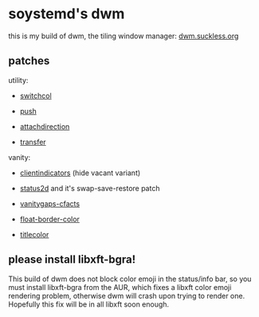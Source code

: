 # soystemd's dwm

this is my build of dwm, the tiling window manager:
[dwm.suckless.org](https://dwm.suckless.org)

## patches

utility:

- [switchcol](https://dwm.suckless.org/patches/switchcol)

- [push](https://dwm.suckless.org/patches/push)

- [attachdirection](https://dwm.suckless.org/patches/attachdirection)

- [transfer](https://dwm.suckless.org/patches/transfer)

vanity:

- [clientindicators](https://dwm.suckless.org/patches/clientindicators)
(hide vacant variant)

- [status2d](https://dwm.suckless.org/patches/status2d)
and it's swap-save-restore patch

- [vanitygaps-cfacts](https://dwm.suckless.org/patches/vanitygaps)

- [float-border-color](https://dwm.suckless.org/patches/float_border_color)

- [titlecolor](https://dwm.suckless.org/patches/titlecolor)

## please install libxft-bgra!

This build of dwm does not block color emoji in the status/info bar,
so you must install libxft-bgra from the AUR,
which fixes a libxft color emoji rendering problem,
otherwise dwm will crash upon trying to render one.
Hopefully this fix will be in all libxft soon enough.
